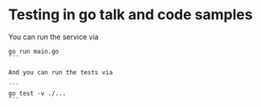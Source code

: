 # Testing in go talk and code samples

You can run the service via

````
go run main.go
```

And you can run the tests via

```
go test -v ./...
```

